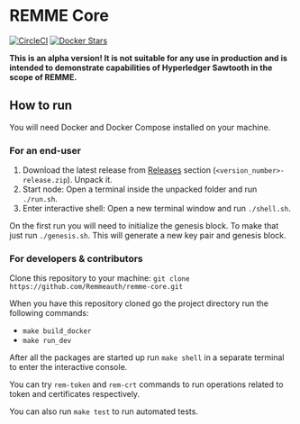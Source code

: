 # REMME Core

[![CircleCI](https://img.shields.io/circleci/project/github/Remmeauth/remme-core.svg)](https://circleci.com/gh/Remmeauth/remme-core)
[![Docker Stars](https://img.shields.io/docker/stars/remme/remme-core.svg)](https://hub.docker.com/r/remme/remme-core/)

**This is an alpha version! It is not suitable for any use in production and is intended to demonstrate capabilities of Hyperledger Sawtooth in the scope of REMME.**

## How to run

You will need Docker and Docker Compose installed on your machine.

### For an end-user

1. Download the latest release from [Releases](https://github.com/Remmeauth/remme-core/releases) section (`<version_number>-release.zip`). Unpack it.
1. Start node: Open a terminal inside the unpacked folder and run `./run.sh`.
1. Enter interactive shell: Open a new terminal window and run `./shell.sh`.

On the first run you will need to initialize the genesis block. To make that just run `./genesis.sh`. This will generate a new key pair and genesis block.

### For developers & contributors

Clone this repository to your machine: `git clone https://github.com/Remmeauth/remme-core.git`

When you have this repository cloned go the project directory run the following commands:

- `make build_docker`
- `make run_dev`

After all the packages are started up run `make shell` in a separate terminal to enter the interactive console.

You can try `rem-token` and `rem-crt` commands to run operations related to token and certificates respectively.

You can also run `make test` to run automated tests.
